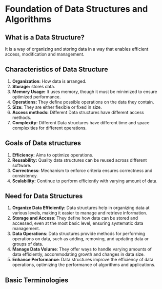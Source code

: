 # Foundation of Data Structures and Algorithms

## What is a Data Structure?
It is a way of organizing and storing data in a way that enables efficient access, modification and management.

## Characteristics of Data Structure
1. **Organization:** How data is arranged.
2. **Storage:** stores data.
3. **Memory Usage:** It uses memory, though it must be minimized to ensure optimized performance.
4. **Operations:** They define possible operations on the data they contain.
5. **Size:** They are either flexible or fixed in size.
6. **Access methods:** Different Data structures have different access methods.
7. **Complexity:** Different Data structures have different time and space complexities for different operations.

## Goals of Data structures
1. **Efficiency:** Aims to optimize operations.
2. **Reusability:** Quality data structures can be reused across different software.
3. **Correctness:** Mechanism to enforce criteria ensures correctness and consistency.
4. **Scalability:** Continue to perform efficiently with varying amount of data.

## Need for Data Structures
1. **Organize Data Efficiently**: Data structures help in organizing data at various levels, making it easier to manage and retrieve information.
2. **Storage and Access**: They define how data can be stored and accessed, even at the most basic level, ensuring systematic data management.
3. **Data Operations**: Data structures provide methods for performing operations on data, such as adding, removing, and updating data or groups of data.
4. **Manage Data Volume**: They offer ways to handle varying amounts of data efficiently, accommodating growth and changes in data size.
5. **Enhance Performance**: Data structures improve the efficiency of data operations, optimizing the performance of algorithms and applications.

## Basic Terminologies
